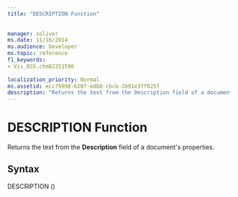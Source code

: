 ```yaml
---
title: "DESCRIPTION Function"
 
 
manager: soliver
ms.date: 11/16/2014
ms.audience: Developer
ms.topic: reference
f1_keywords:
- Vis_DSS.chm82251596
 
localization_priority: Normal
ms.assetid: ecc79998-b207-edb0-cbcb-2b91e3ff825f
description: "Returns the text from the Description field of a document's properties."
---
```


# DESCRIPTION Function

Returns the text from the **Description** field of a document's properties. 
  
## Syntax

DESCRIPTION ()
  

